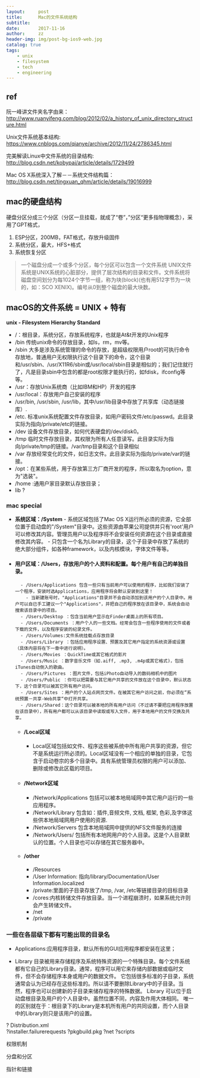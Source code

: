 ```yaml
---
layout:     post
title:      Mac的文件系统结构
subtitle: 
date:       2017-11-16
author:     zz
header-img: img/post-bg-ios9-web.jpg
catalog: true
tags:
    - unix
    - filesystem 
    - tech
    - engineering 
---
```


## ref
阮一峰讲文件夹名字由来：http://www.ruanyifeng.com/blog/2012/02/a_history_of_unix_directory_structure.html

Unix文件系统基本结构: https://www.cnblogs.com/qianye/archive/2012/11/24/2786345.html

完美解读Linux中文件系统的目录结构: http://blog.csdn.net/kobypai/article/details/1729499

Mac OS X系统深入了解－－系统文件结构篇：http://blog.csdn.net/tingxuan_qhm/article/details/19016999


## mac的硬盘结构
硬盘分区分成三个分区（分区一旦挂载，就成了“卷”，”分区“更多指物理概念），采用了GPT格式，
1. ESP分区，200MB，FAT格式，存放升级固件
2. 系统分区，最大，HFS+格式
3. 系统恢复分区
> 一个磁盘分成一个或多个分区，每个分区可以包含一个文件系统
> UNIX文件系统是UNIX系统的心脏部分，提供了层次结构的目录和文件。文件系统将磁盘空间划分为每1024个字节一组，称为块(block)(也有用512字节为一块的，如：SCO XENIX)。编号从0到整个磁盘的最大块数。
 

## macOS的文件系统 = UNIX + 特有

**unix - Filesystem Hierarchy Standard**

- /：根目录，系统分区，存放系统程序，也就是At&t开发的Unix程序
- /bin 传统unix命令的存放目录，如ls，rm，mv等。
- /sbin 大多是涉及系统管理的命令的存放，是超级权限用户root的可执行命令存放地，普通用户无权限执行这个目录下的命令，这个目录和/usr/sbin、/usr/X11R6/sbin或/usr/local/sbin目录是相似的；我们记住就行了，凡是目录sbin中包含的都是root权限才能执行的，如fdisk，ifconfig等等。
- /usr：存放Unix系统商（比如IBM和HP）开发的程序
- /usr/local：存放用户自己安装的程序
- /usr/bin, /usr/sbin, /usr/lib，其中/usr/lib目录中存放了共享库（动态链接库）.
- /etc. 标准unix系统配置文件存放目录，如用户密码文件/etc/passwd。此目录实际为指向/private/etc的链接。
- /dev 设备文件存放目录，如何代表硬盘的/dev/disk0。
- /tmp 临时文件存放目录，其权限为所有人任意读写。此目录实际为指向/private/tmp的链接。/var/tmp目录和这个目录相似
- /var 存放经常变化的文件，如日志文件。此目录实际为指向/private/var的链接。
- /opt：在某些系统，用于存放第三方厂商开发的程序，所以取名为option，意为"选装"。
- /home :通用户家目录默认存放目录；
- lib ?


### mac special
- **系统区域：/System**
        - 系统区域包括了Mac OS X运行所必须的资源，它全部位置于启动盘的"/System"目录中。这些资源由苹果公司提供并只有'root'用户可以修改其内容。管理员用户以及程序将不会安装任何资源在这个目录或直接修改其内容。
        - 只包含一个名为Library的目录，这个子目录中存放了系统的绝大部分组件，如各种framework，以及内核模块，字体文件等等。

- #### 用户区域：/Users，存放用户的个人资料和配置。每个用户有自己的单独目录。
        - /Users/Applications 包含一些只有当前用户可以使用的程序，比如我们安装了一个程序，安装时选Applications，应用程序将会默认安装到这里！
          - 当新建账号时，"Applications"目录并不会自动添加到该用户的个人目录中。用户可以自已手工建议一个"Applications"，并把自己的程序放在该目录中，系统会自动搜索该目录中的项目。 
        - /Users/Desktop ：包含当前用户显示在Finder桌面上的所有项目。 
        - /Users/Documents ：用户个人的一些文档。经常会包含一些程序使用的文件或者下载的文件，以及程序安装的纪录文件。 
        - /Users/Volumes:文件系统挂载点存放目录
        - /Users/Library ：包括应用程序设置、预置及其它用户指定的系统资源或设置（具体内容将在下一章中进行说明）。 
        - /Users/Movies ：QuickTime或其它格式的影片 
        - /Users/Music ：数字音乐文件（如.aiff, .mp3, .m4p或其它格式)，包括iTunes自动倒入的歌曲。 
        - /Users/Pictures ：图片文件，包括iPhoto自动导入的数码相机中的图片 
        - /Users/Public ：你可以把需要与其它用户共享的文件放在这个目录中，默认状态下，这个目录可以被其它所有用户访问。 
        - /Users/Sites ：用户的个人站点网页文件。在被其它用户访问之前，你必须在“系统预置－共享-Web共享“中打开共享。 
        - /Users/Shared：这个目录可以被本地的所有用户访问（不过请不要把应用程序放置在该目录中），所有用户都可以从该目录中读取或写入文件，用于本地用户的文件交换及共享。 
    
    - #### /Local区域
        - Local区域包括如文件、程序这些被系统中所有用户共享的资源，但它不是系统运行所必须的。Local区域没有一个相应的单独的目录，它包含于启动卷宗的多个目录中。具有系统管理员权限的用户可以添加、删除或修改此区载的项目。 
    
    - #### /Network区域
        - /Network/Applications 包括可以被本地局域网中其它用户运行的一些应用程序。 
        - /Network/Library 包含如：插件,音频文件, 文档, 框架, 色彩,及字体这些供本地局域网用户使用的资源. 
        - /Network/Servers 包含本地局域网中提供的NFS文件服务的连接 
        - /Network/Users/ 包括所有本地网用户的个人目录。这是个人目录默认的位置。个人目录也可以存储在其它服务器中。 
       
    - #### /other
        - /Resources
        - /User Information: 指向/library/Documentation/User Information.localized 
        - /private:里面的子目录存放了/tmp, /var, /etc等链接目录的目标目录
        - /cores:内核转储文件存放目录。当一个进程崩溃时，如果系统允许则会产生转储文件。 
        - /net
        - /private 

### 一些在各层级下都有可能出现的目录名
- Applications:应用程序目录，默认所有的GUI应用程序都安装在这里；

- Library 目录被用来存储程序及系统特殊资源的一个特殊目录。每个文件系统都有它自己的Library目录。通常，程序可以用它来存储内部数据或临时文件，但不会存储程序本身或用户的数据文件。 它包括很多标准的子目录，系统通常会认为已经存在这些标准的。所以请不要删除Library中的子目录。当然，程序也可以创建新的子目录来储存程序的特殊数据。 
Library 可以位于启动盘根目录及用户的个人目录中。虽然位置不同，内容及作用大体相同。 
唯一的区别就在于：根目录下的Library是本机所有用户的共同设置，而个人目录中的Library则只是该用户的设置。 




? Distribution.xml        
?installer.failurerequests
?pkgbuild.pkg
?net
?scripts




权限机制

分盘和分区

指针和链接
